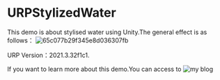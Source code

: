 # URPStylizedWater
This demo is about stylised water using Unity.The general effect is as follows：
![65c077b29f345e8d036307fb](https://github.com/chenglixue/URPStylizedWater/assets/86976832/16f63d3a-b974-4d4c-a28d-eb3199bac561)

URP Version：2021.3.32f1c1.

If you want to learn more about this demo.You can access to ![my blog](http://chenglixue.top/index.php/unity/127/)
